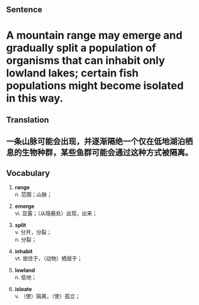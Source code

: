 ## Sentence

<h1>A mountain range may emerge and gradually split a population of organisms that can inhabit only lowland lakes; certain fish populations might become isolated in this way.</h1>

## Translation

<h2>一条山脉可能会出现，并逐渐隔绝一个仅在低地湖泊栖息的生物种群，某些鱼群可能会通过这种方式被隔离。</h2>


## Vocabulary     

1. **range**     
n. 范围；山脉；       

2. **emerge**      
vi. 显露；（从隐蔽处）出现，出来；      

3. **split**     
v. 分开，分裂；     
n. 分裂；     

4. **inhabit**      
vt. 居住于，（动物）栖居于；     

5. **lowland**      
n. 低地；      

6. **isloate**       
v. （使）隔离，（使）孤立；     
